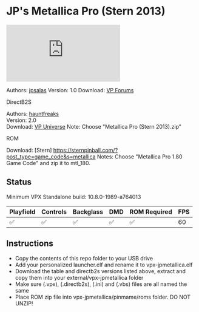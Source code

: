 # JP's Metallica Pro (Stern 2013)

![Table Preview](https://www.vpforums.org/index.php?s=c4190c252e4b0afe20488a58dfe99e31&app=downloads&module=display&section=screenshot&record=119216&id=18612&full=1)

Authors: [jpsalas](https://www.vpforums.org/index.php?s=c4190c252e4b0afe20488a58dfe99e31&showuser=277)
Version: 1.0
Download: [VP Forums](https://www.vpforums.org/index.php?app=downloads&showfile=18612)

DirectB2S

Authors: [hauntfreaks](https://vpuniverse.com/profile/5216-hauntfreaks/)  
Version: 2.0  
Download: [VP Universe](https://vpuniverse.com/files/file/10947-metallica-premium-monsters-stern-2013-b2s-with-full-dmd/)
Note: Choose "Metallica Pro (Stern 2013).zip"

ROM

Download: [Stern] https://sternpinball.com/?post_type=game_code&s=metallica
Notes: Choose "Metallica Pro 1.80 Game Code" and zip it to mtl_180.

## Status 

Minimum VPX Standalone build: 10.8.0-1989-a764013

| Playfield | Controls | Backglass | DMD | ROM Required | FPS | 
|-----------|----------|-----------|-----|--------------|-----|
| :white_check_mark: | :white_check_mark: | :white_check_mark: | :white_check_mark: | :white_check_mark: | 60 |

## Instructions

- Copy the contents of this repo folder to your USB drive
- Add your personalized launcher.elf and rename it to vpx-jpmetallica.elf
- Download the table and directb2s versions listed above, extract and copy them into your external/vpx-jpmetallica folder
- Make sure (.vpx), (.directb2s), (.ini) and (.vbs) files are all named the same
- Place ROM zip file into vpx-jpmetallica/pinmame/roms folder. DO NOT UNZIP!